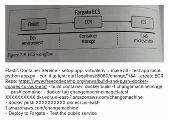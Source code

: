 ![Continuous-Delivery](ECS_workflow.jpg)

Elastic Container Service
    - setup app: virtualenv + make all
    - test app local: python app.py
    - curl it to test: curl localhost:8080/change/1/34
    - create ECR Repo: https://www.freecodecamp.org/news/build-and-push-docker-images-to-aws-ecr/
    - build container: docker build -t changemachineimage .
    - push container
        - docker tag changemachineimage:latest XXXXXXXXXX.dkr.ecr.us-east-1.amazonaws.com/changemachine   
        - docker push XXXXXXXXXX.dkr.ecr.us-east-1.amazonaws.com/changemachine   
    - Deploy to Fargate
    - Test the public service

    